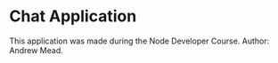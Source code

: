 # Chat Application

This application was made during the Node Developer Course. Author: Andrew Mead.
